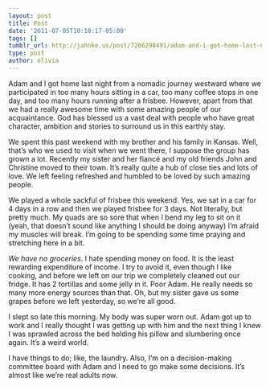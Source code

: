 ```yaml
---
layout: post
title: Post
date: '2011-07-05T10:18:17-05:00'
tags: []
tumblr_url: http://jahnke.us/post/7266298491/adam-and-i-got-home-last-night-from-a-nomadic
type: post
author: olivia
---
```


Adam and I got home last night from a nomadic journey westward where we participated in too many hours sitting in a car, too many coffee stops in one day, and too many hours running after a frisbee. However, apart from that we had a really awesome time with some amazing people of our acquaintance. God has blessed us a vast deal with people who have great character, ambition and stories to surround us in this earthly stay.

We spent this past weekend with my brother and his family in Kansas. Well, that’s who we used to visit when we went there, I suppose the group has grown a lot. Recently my sister and her fiancé and my old friends John and Christine moved to their town. It’s really quite a hub of close ties and lots of love. We left feeling refreshed and humbled to be loved by such amazing people. 

We played a whole sackful of frisbee this weekend. Yes, we sat in a car for 4 days in a row and then we played frisbee for 3 days. Not literally, but pretty much. My quads are so sore that when I bend my leg to sit on it (yeah, that doesn’t sound like anything I should be doing anyway) I’m afraid my muscles will break. I’m going to be spending some time praying and stretching here in a bit. 

*We have no groceries*. I hate spending money on food. It is the least rewarding expenditure of income. I try to avoid it, even though I like cooking, and before we left on our trip we completely cleaned out our fridge. It has 2 tortillas and some jelly in it. Poor Adam. He really needs so many more energy sources than that. Oh, but my sister gave us some grapes before we left yesterday, so we’re all good. 

I slept so late this morning. My body was super worn out. Adam got up to work and I really thought I was getting up with him and the next thing I knew I was sprawled across the bed holding his pillow and slumbering once again. It’s a weird world.

I have things to do; like, the laundry. Also, I’m on a decision-making committee board with Adam and I need to go make some decisions. It’s almost like we’re real adults now.
